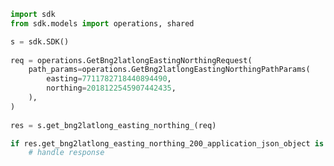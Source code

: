 <!-- Start SDK Example Usage -->
```python
import sdk
from sdk.models import operations, shared

s = sdk.SDK()
    
req = operations.GetBng2latlongEastingNorthingRequest(
    path_params=operations.GetBng2latlongEastingNorthingPathParams(
        easting=7711782718440894490,
        northing=2018122545907442435,
    ),
)
    
res = s.get_bng2latlong_easting_northing_(req)

if res.get_bng2latlong_easting_northing_200_application_json_object is not None:
    # handle response
```
<!-- End SDK Example Usage -->